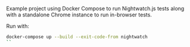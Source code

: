 Example project using Docker Compose to run Nightwatch.js tests along with a
standalone Chrome instance to run in-browser tests.

Run with:

```bash
docker-compose up --build --exit-code-from nightwatch
``